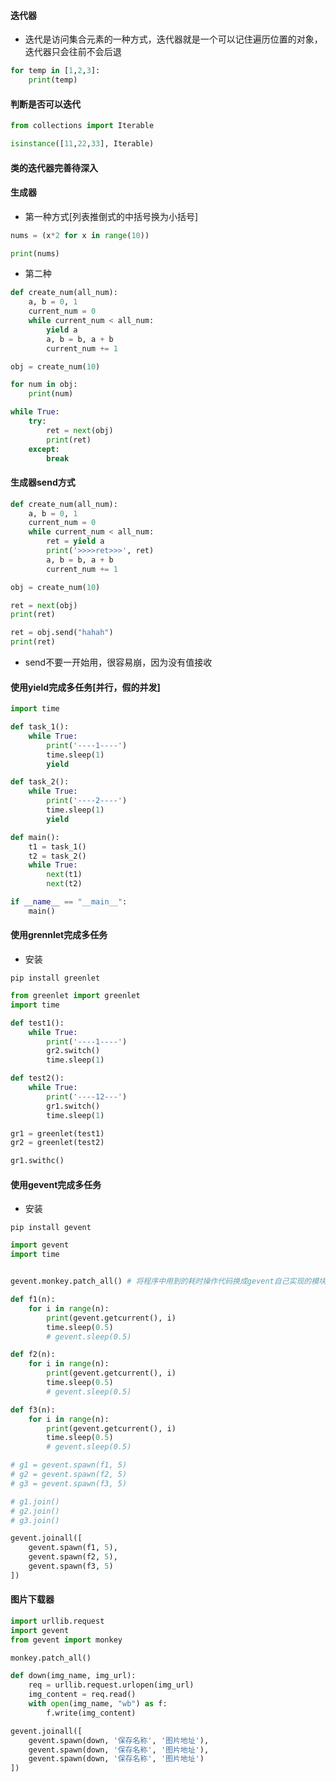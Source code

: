 #### 迭代器

* 迭代是访问集合元素的一种方式，迭代器就是一个可以记住遍历位置的对象，迭代器只会往前不会后退

```python
for temp in [1,2,3]:
    print(temp)
```

#### 判断是否可以迭代

```python
from collections import Iterable

isinstance([11,22,33], Iterable)
```

#### 类的迭代器完善待深入

#### 生成器

* 第一种方式[列表推倒式的中括号换为小括号]

```python
nums = (x*2 for x in range(10))

print(nums)
```

* 第二种

```python
def create_num(all_num):
    a, b = 0, 1
    current_num = 0
    while current_num < all_num:
        yield a
        a, b = b, a + b
        current_num += 1

obj = create_num(10)

for num in obj:
    print(num)

while True:
    try:
        ret = next(obj)
        print(ret)
    except:
        break
```

#### 生成器send方式

```python
def create_num(all_num):
    a, b = 0, 1
    current_num = 0
    while current_num < all_num:
        ret = yield a
        print('>>>>ret>>>', ret)
        a, b = b, a + b
        current_num += 1

obj = create_num(10)

ret = next(obj)
print(ret)

ret = obj.send("hahah")
print(ret)
```

* send不要一开始用，很容易崩，因为没有值接收

#### 使用yield完成多任务[并行，假的并发]

```python
import time

def task_1():
    while True:
        print('----1----')
        time.sleep(1)
        yield

def task_2():
    while True:
        print('----2----')
        time.sleep(1)
        yield

def main():
    t1 = task_1()
    t2 = task_2()
    while True:
        next(t1)
        next(t2)

if __name__ == "__main__":
    main()
```

#### 使用grennlet完成多任务

* 安装

`
pip install greenlet
`

```python
from greenlet import greenlet
import time

def test1():
    while True:
        print('----1----')
        gr2.switch()
        time.sleep(1)

def test2():
    while True:
        print('----12---')
        gr1.switch()
        time.sleep(1)

gr1 = greenlet(test1)
gr2 = greenlet(test2)

gr1.swithc()
```

#### 使用gevent完成多任务

* 安装

`
pip install gevent
`

```python
import gevent
import time


gevent.monkey.patch_all() # 将程序中用到的耗时操作代码换成gevent自己实现的模块

def f1(n):
    for i in range(n):
        print(gevent.getcurrent(), i)
        time.sleep(0.5)
        # gevent.sleep(0.5)

def f2(n):
    for i in range(n):
        print(gevent.getcurrent(), i)
        time.sleep(0.5)
        # gevent.sleep(0.5)

def f3(n):
    for i in range(n):
        print(gevent.getcurrent(), i)
        time.sleep(0.5)
        # gevent.sleep(0.5)

# g1 = gevent.spawn(f1, 5)
# g2 = gevent.spawn(f2, 5)
# g3 = gevent.spawn(f3, 5)

# g1.join()
# g2.join()
# g3.join()

gevent.joinall([
    gevent.spawn(f1, 5),
    gevent.spawn(f2, 5),
    gevent.spawn(f3, 5)
])
```

#### 图片下载器

```python
import urllib.request
import gevent
from gevent import monkey

monkey.patch_all()

def down(img_name, img_url):
    req = urllib.request.urlopen(img_url)
    img_content = req.read()
    with open(img_name, "wb") as f:
        f.write(img_content)

gevent.joinall([
    gevent.spawn(down, '保存名称', '图片地址'),
    gevent.spawn(down, '保存名称', '图片地址'),
    gevent.spawn(down, '保存名称', '图片地址')
])
```
